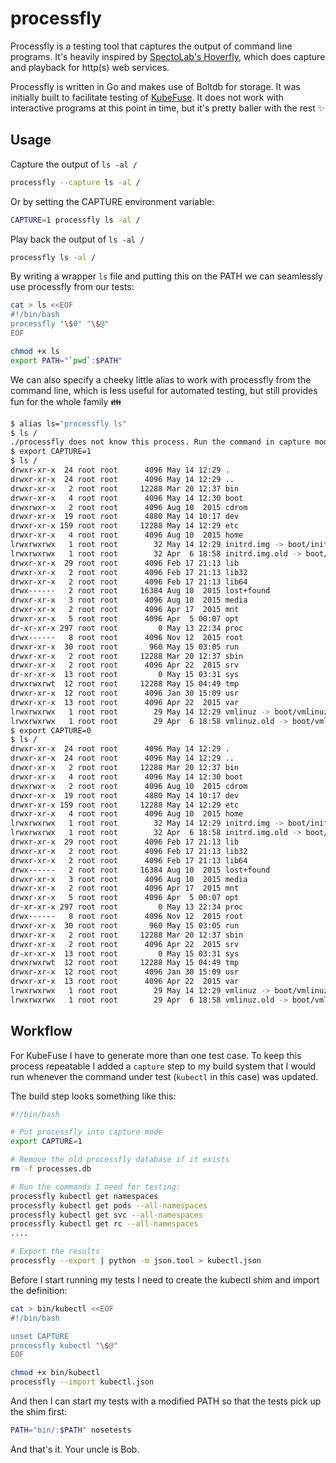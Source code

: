 processfly
==========

Processfly is a testing tool that captures the output of command line programs.
It's heavily inspired by [SpectoLab's Hoverfly](https://github.com/SpectoLabs/hoverfly), 
which does capture and playback for http(s) web services.

Processfly is written in Go and makes use of Boltdb for storage.  It was
initially built to facilitate testing of [KubeFuse](https://github.com/bspaans/kubefuse). 
It does not work with interactive programs at this point in time, but it's
pretty baller with the rest :sparkles:


## Usage

Capture the output of `ls -al /`

```sh
processfly --capture ls -al /
```

Or by setting the CAPTURE environment variable:

```sh
CAPTURE=1 processfly ls -al /
```

Play back the output of `ls -al /`

```sh
processfly ls -al /
```

By writing a wrapper `ls` file and putting this on the PATH we can seamlessly
use processfly from our tests:

```sh
cat > ls <<EOF 
#!/bin/bash 
processfly "\$0" "\$@"
EOF

chmod +x ls  
export PATH="`pwd`:$PATH"
```


We can also specify a cheeky little alias to work with processfly from the
command line, which is less useful for automated testing, but still provides
fun for the whole family :family:

```sh
$ alias ls="processfly ls"
$ ls /
./processfly does not know this process. Run the command in capture mode first.
$ export CAPTURE=1
$ ls /
drwxr-xr-x  24 root root      4096 May 14 12:29 .
drwxr-xr-x  24 root root      4096 May 14 12:29 ..
drwxr-xr-x   2 root root     12288 Mar 20 12:37 bin
drwxr-xr-x   4 root root      4096 May 14 12:30 boot
drwxrwxr-x   2 root root      4096 Aug 10  2015 cdrom
drwxr-xr-x  19 root root      4880 May 14 10:17 dev
drwxr-xr-x 159 root root     12288 May 14 12:29 etc
drwxr-xr-x   4 root root      4096 Aug 10  2015 home
lrwxrwxrwx   1 root root        32 May 14 12:29 initrd.img -> boot/initrd.img-4.2.0-36-generic
lrwxrwxrwx   1 root root        32 Apr  6 18:58 initrd.img.old -> boot/initrd.img-4.2.0-35-generic
drwxr-xr-x  29 root root      4096 Feb 17 21:13 lib
drwxr-xr-x   2 root root      4096 Feb 17 21:13 lib32
drwxr-xr-x   2 root root      4096 Feb 17 21:13 lib64
drwx------   2 root root     16384 Aug 10  2015 lost+found
drwxr-xr-x   3 root root      4096 Aug 10  2015 media
drwxr-xr-x   2 root root      4096 Apr 17  2015 mnt
drwxr-xr-x   5 root root      4096 Apr  5 00:07 opt
dr-xr-xr-x 297 root root         0 May 13 22:34 proc
drwx------   8 root root      4096 Nov 12  2015 root
drwxr-xr-x  30 root root       960 May 15 03:05 run
drwxr-xr-x   2 root root     12288 Mar 20 12:37 sbin
drwxr-xr-x   2 root root      4096 Apr 22  2015 srv
dr-xr-xr-x  13 root root         0 May 15 03:31 sys
drwxrwxrwt  12 root root     12288 May 15 04:49 tmp
drwxr-xr-x  12 root root      4096 Jan 30 15:09 usr
drwxr-xr-x  13 root root      4096 Apr 22  2015 var
lrwxrwxrwx   1 root root        29 May 14 12:29 vmlinuz -> boot/vmlinuz-4.2.0-36-generic
lrwxrwxrwx   1 root root        29 Apr  6 18:58 vmlinuz.old -> boot/vmlinuz-4.2.0-35-generic
$ export CAPTURE=0
$ ls /
drwxr-xr-x  24 root root      4096 May 14 12:29 .
drwxr-xr-x  24 root root      4096 May 14 12:29 ..
drwxr-xr-x   2 root root     12288 Mar 20 12:37 bin
drwxr-xr-x   4 root root      4096 May 14 12:30 boot
drwxrwxr-x   2 root root      4096 Aug 10  2015 cdrom
drwxr-xr-x  19 root root      4880 May 14 10:17 dev
drwxr-xr-x 159 root root     12288 May 14 12:29 etc
drwxr-xr-x   4 root root      4096 Aug 10  2015 home
lrwxrwxrwx   1 root root        32 May 14 12:29 initrd.img -> boot/initrd.img-4.2.0-36-generic
lrwxrwxrwx   1 root root        32 Apr  6 18:58 initrd.img.old -> boot/initrd.img-4.2.0-35-generic
drwxr-xr-x  29 root root      4096 Feb 17 21:13 lib
drwxr-xr-x   2 root root      4096 Feb 17 21:13 lib32
drwxr-xr-x   2 root root      4096 Feb 17 21:13 lib64
drwx------   2 root root     16384 Aug 10  2015 lost+found
drwxr-xr-x   3 root root      4096 Aug 10  2015 media
drwxr-xr-x   2 root root      4096 Apr 17  2015 mnt
drwxr-xr-x   5 root root      4096 Apr  5 00:07 opt
dr-xr-xr-x 297 root root         0 May 13 22:34 proc
drwx------   8 root root      4096 Nov 12  2015 root
drwxr-xr-x  30 root root       960 May 15 03:05 run
drwxr-xr-x   2 root root     12288 Mar 20 12:37 sbin
drwxr-xr-x   2 root root      4096 Apr 22  2015 srv
dr-xr-xr-x  13 root root         0 May 15 03:31 sys
drwxrwxrwt  12 root root     12288 May 15 04:49 tmp
drwxr-xr-x  12 root root      4096 Jan 30 15:09 usr
drwxr-xr-x  13 root root      4096 Apr 22  2015 var
lrwxrwxrwx   1 root root        29 May 14 12:29 vmlinuz -> boot/vmlinuz-4.2.0-36-generic
lrwxrwxrwx   1 root root        29 Apr  6 18:58 vmlinuz.old -> boot/vmlinuz-4.2.0-35-generic
```


## Workflow


For KubeFuse I have to generate more than one test case.  To keep this process
repeatable I added a `capture` step to my build system that I would run
whenever the command under test (`kubectl` in this case) was updated.

The build step looks something like this:

```sh
#!/bin/bash 

# Put processfly into capture mode 
export CAPTURE=1

# Remove the old processfly database if it exists
rm -f processes.db

# Run the commands I need for testing:
processfly kubectl get namespaces
processfly kubectl get pods --all-namespaces
processfly kubectl get svc --all-namespaces
processfly kubectl get rc --all-namespaces
....

# Export the results
processfly --export | python -m json.tool > kubectl.json
```

Before I start running my tests I need to create the kubectl shim and import
the definition:

```sh
cat > bin/kubectl <<EOF 
#!/bin/bash 

unset CAPTURE
processfly kubectl "\$@"
EOF

chmod +x bin/kubectl
processfly --import kubectl.json
```

And then I can start my tests with a modified PATH so that the tests pick 
up the shim first:

```sh
PATH="bin/:$PATH" nosetests
```

And that's it. Your uncle is Bob.
